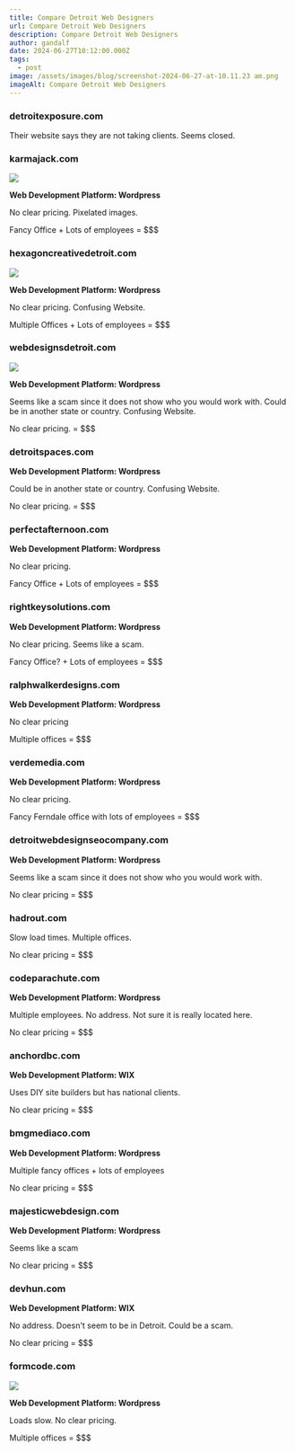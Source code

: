 ```yaml
---
title: Compare Detroit Web Designers
url: Compare Detroit Web Designers
description: Compare Detroit Web Designers
author: gandalf
date: 2024-06-27T10:12:00.000Z
tags:
  - post
image: /assets/images/blog/screenshot-2024-06-27-at-10.11.23 am.png
imageAlt: Compare Detroit Web Designers
---
```

### detroitexposure.com

Their website says they are not taking clients. Seems closed.

### karmajack.com

![](/assets/images/blog/screenshot-2024-06-27-at-12.25.58 pm.png)

**Web Development Platform:  Wordpress**

No clear pricing. Pixelated images.

Fancy Office + Lots of employees = $$$

### hexagoncreativedetroit.com

![](/assets/images/blog/screenshot-2024-06-27-at-12.32.10 pm.png)

**Web Development Platform: Wordpress**

No clear pricing. Confusing Website.

Multiple Offices + Lots of employees = $$$

### webdesignsdetroit.com

![](/assets/images/blog/screenshot-2024-06-27-at-12.36.04 pm.png)

**Web Development Platform: Wordpress**

Seems like a scam since it does not show who you would work with. Could be in another state or country. Confusing Website.

No clear pricing.  = $$$

### detroitspaces.com

**Web Development Platform: Wordpress**

Could be in another state or country. Confusing Website.

No clear pricing. = $$$

### perfectafternoon.com

**Web Development Platform: Wordpress**

No clear pricing. 

Fancy Office + Lots of employees = $$$

### rightkeysolutions.com

**Web Development Platform: Wordpress**

No clear pricing. Seems like a scam.

Fancy Office? + Lots of employees = $$$

### ralphwalkerdesigns.com

**Web Development Platform: Wordpress**

No clear pricing

Multiple offices = $$$

### verdemedia.com

**Web Development Platform: Wordpress**

No clear pricing.

Fancy Ferndale office with lots of employees = $$$

### detroitwebdesignseocompany.com

**Web Development Platform: Wordpress**

Seems like a scam since it does not show who you would work with.

No clear pricing = $$$

### hadrout.com

Slow load times. Multiple offices.

No clear pricing = $$$

### codeparachute.com

**Web Development Platform: Wordpress**

Multiple employees. No address. Not sure it is really located here.

No clear pricing = $$$

### anchordbc.com

**Web Development Platform: WIX**

Uses DIY site builders but has national clients.

No clear pricing = $$$

### bmgmediaco.com

**Web Development Platform: Wordpress**

Multiple fancy offices + lots of employees

No clear pricing = $$$

### majesticwebdesign.com

**Web Development Platform: Wordpress**

Seems like a scam

No clear pricing = $$$

### devhun.com

**Web Development Platform: WIX**

No address. Doesn't seem to be in Detroit. Could be a scam.

No clear pricing = $$$

### formcode.com

![](/assets/images/blog/screenshot-2024-06-27-at-12.23.16 pm.png)

**Web Development Platform: Wordpress**

Loads slow. No clear pricing.

Multiple offices = $$$
